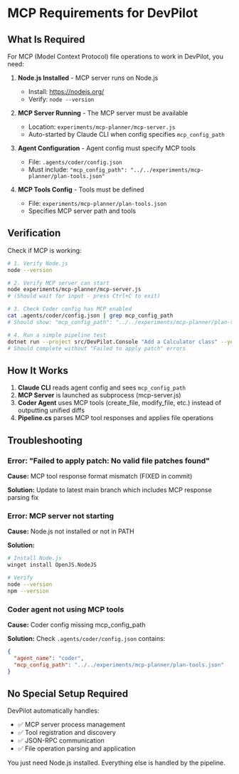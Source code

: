 # MCP Requirements for DevPilot

## What Is Required

For MCP (Model Context Protocol) file operations to work in DevPilot, you need:

1. **Node.js Installed** - MCP server runs on Node.js
   - Install: https://nodejs.org/
   - Verify: `node --version`

2. **MCP Server Running** - The MCP server must be available
   - Location: `experiments/mcp-planner/mcp-server.js`
   - Auto-started by Claude CLI when config specifies `mcp_config_path`

3. **Agent Configuration** - Agent config must specify MCP tools
   - File: `.agents/coder/config.json`
   - Must include: `"mcp_config_path": "../../experiments/mcp-planner/plan-tools.json"`

4. **MCP Tools Config** - Tools must be defined
   - File: `experiments/mcp-planner/plan-tools.json`
   - Specifies MCP server path and tools

## Verification

Check if MCP is working:

```bash
# 1. Verify Node.js
node --version

# 2. Verify MCP server can start
node experiments/mcp-planner/mcp-server.js
# (Should wait for input - press Ctrl+C to exit)

# 3. Check Coder config has MCP enabled
cat .agents/coder/config.json | grep mcp_config_path
# Should show: "mcp_config_path": "../../experiments/mcp-planner/plan-tools.json"

# 4. Run a simple pipeline test
dotnet run --project src/DevPilot.Console "Add a Calculator class" --yes
# Should complete without "Failed to apply patch" errors
```

## How It Works

1. **Claude CLI** reads agent config and sees `mcp_config_path`
2. **MCP Server** is launched as subprocess (mcp-server.js)
3. **Coder Agent** uses MCP tools (create_file, modify_file, etc.) instead of outputting unified diffs
4. **Pipeline.cs** parses MCP tool responses and applies file operations

## Troubleshooting

### Error: "Failed to apply patch: No valid file patches found"

**Cause:** MCP tool response format mismatch (FIXED in commit)

**Solution:** Update to latest main branch which includes MCP response parsing fix

### Error: MCP server not starting

**Cause:** Node.js not installed or not in PATH

**Solution:**
```bash
# Install Node.js
winget install OpenJS.NodeJS

# Verify
node --version
npm --version
```

### Coder agent not using MCP tools

**Cause:** Coder config missing mcp_config_path

**Solution:** Check `.agents/coder/config.json` contains:
```json
{
  "agent_name": "coder",
  "mcp_config_path": "../../experiments/mcp-planner/plan-tools.json"
}
```

## No Special Setup Required

DevPilot automatically handles:
- ✅ MCP server process management
- ✅ Tool registration and discovery
- ✅ JSON-RPC communication
- ✅ File operation parsing and application

You just need Node.js installed. Everything else is handled by the pipeline.
